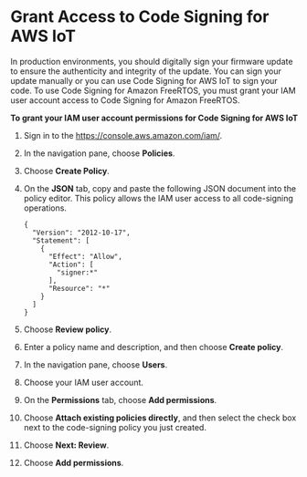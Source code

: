 # Grant Access to Code Signing for AWS IoT<a name="code-sign-policy"></a>

In production environments, you should digitally sign your firmware update to ensure the authenticity and integrity of the update\. You can sign your update manually or you can use Code Signing for AWS IoT to sign your code\. To use Code Signing for Amazon FreeRTOS, you must grant your IAM user account access to Code Signing for Amazon FreeRTOS\.<a name="grant-user-account-code-signing-permissions"></a>

**To grant your IAM user account permissions for Code Signing for AWS IoT**

1. Sign in to the [https://console\.aws\.amazon\.com/iam/](https://console.aws.amazon.com/iam/)\.

1. In the navigation pane, choose **Policies**\.

1. Choose **Create Policy**\.

1. On the **JSON** tab, copy and paste the following JSON document into the policy editor\. This policy allows the IAM user access to all code\-signing operations\.

   ```
   {
     "Version": "2012-10-17",
     "Statement": [
       {
         "Effect": "Allow",
         "Action": [
           "signer:*"
         ],
         "Resource": "*"
       }
     ]
   }
   ```

1. Choose **Review policy**\.

1. Enter a policy name and description, and then choose **Create policy**\.

1. In the navigation pane, choose **Users**\.

1. Choose your IAM user account\.

1. On the **Permissions** tab, choose **Add permissions**\.

1. Choose **Attach existing policies directly**, and then select the check box next to the code\-signing policy you just created\.

1. Choose **Next: Review**\.

1. Choose **Add permissions**\.
